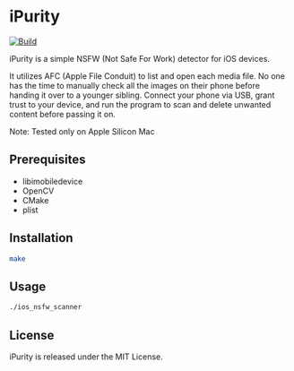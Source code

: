 # iPurity

[![Build](https://github.com/Agent-Hellboy/iPurity/actions/workflows/c-cpp.yml/badge.svg)](https://github.com/Agent-Hellboy/iPurity/actions/workflows/c-cpp.yml)

iPurity is a simple NSFW (Not Safe For Work) detector for iOS devices.

It utilizes AFC (Apple File Conduit) to list and open each media file. No one has the time to manually check all the images on their phone before handing it over to a younger sibling. Connect your phone via USB, grant trust to your device, and run the program to scan and delete unwanted content before passing it on.

Note: Tested only on Apple Silicon Mac

## Prerequisites

- libimobiledevice
- OpenCV    
- CMake
- plist

## Installation

```bash
make
```

## Usage

```bash 
./ios_nsfw_scanner
```

## License  

iPurity is released under the MIT License.
